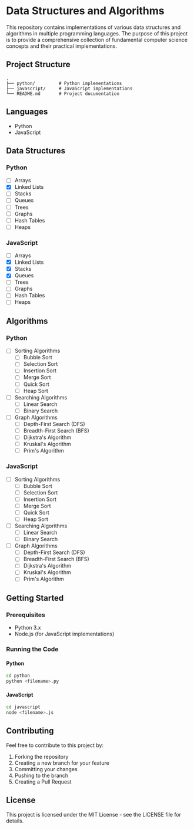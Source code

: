 # Data Structures and Algorithms

This repository contains implementations of various data structures and algorithms in multiple programming languages. The purpose of this project is to provide a comprehensive collection of fundamental computer science concepts and their practical implementations.

## Project Structure

```
.
├── python/         # Python implementations
├── javascript/     # JavaScript implementations
└── README.md       # Project documentation
```

## Languages

- Python
- JavaScript

## Data Structures

### Python
- [ ] Arrays
- [x] Linked Lists
- [ ] Stacks
- [ ] Queues
- [ ] Trees
- [ ] Graphs
- [ ] Hash Tables
- [ ] Heaps

### JavaScript
- [ ] Arrays
- [x] Linked Lists
- [x] Stacks
- [x] Queues
- [ ] Trees
- [ ] Graphs
- [ ] Hash Tables
- [ ] Heaps

## Algorithms

### Python
- [ ] Sorting Algorithms
  - [ ] Bubble Sort
  - [ ] Selection Sort
  - [ ] Insertion Sort
  - [ ] Merge Sort
  - [ ] Quick Sort
  - [ ] Heap Sort
- [ ] Searching Algorithms
  - [ ] Linear Search
  - [ ] Binary Search
- [ ] Graph Algorithms
  - [ ] Depth-First Search (DFS)
  - [ ] Breadth-First Search (BFS)
  - [ ] Dijkstra's Algorithm
  - [ ] Kruskal's Algorithm
  - [ ] Prim's Algorithm

### JavaScript
- [ ] Sorting Algorithms
  - [ ] Bubble Sort
  - [ ] Selection Sort
  - [ ] Insertion Sort
  - [ ] Merge Sort
  - [ ] Quick Sort
  - [ ] Heap Sort
- [ ] Searching Algorithms
  - [ ] Linear Search
  - [ ] Binary Search
- [ ] Graph Algorithms
  - [ ] Depth-First Search (DFS)
  - [ ] Breadth-First Search (BFS)
  - [ ] Dijkstra's Algorithm
  - [ ] Kruskal's Algorithm
  - [ ] Prim's Algorithm

## Getting Started

### Prerequisites
- Python 3.x
- Node.js (for JavaScript implementations)

### Running the Code

#### Python
```bash
cd python
python <filename>.py
```

#### JavaScript
```bash
cd javascript
node <filename>.js
```

## Contributing
Feel free to contribute to this project by:
1. Forking the repository
2. Creating a new branch for your feature
3. Committing your changes
4. Pushing to the branch
5. Creating a Pull Request

## License
This project is licensed under the MIT License - see the LICENSE file for details.
